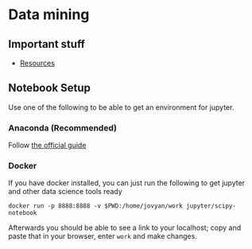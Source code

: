 # Data mining #

## Important stuff ##
* [Resources](./Resources.md)

## Notebook Setup ##
Use one of the following to be able to get an environment for jupyter.

### Anaconda (Recommended) ###
Follow [the official
guide](https://docs.anaconda.com/anaconda/user-guide/getting-started/)

### Docker ###
If you have docker installed, you can just run the following to get
jupyter and other data science tools ready
```shell
docker run -p 8888:8888 -v $PWD:/home/jovyan/work jupyter/scipy-notebook
```
Afterwards you should be able to see a link to your localhost; copy
and paste that in your browser, enter `work` and make changes.
